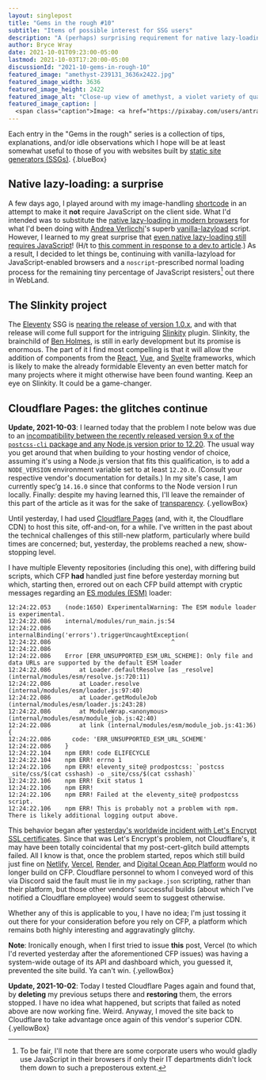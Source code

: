 ```yaml
---
layout: singlepost
title: "Gems in the rough #10"
subtitle: "Items of possible interest for SSG users"
description: "A (perhaps) surprising requirement for native lazy-loading, the Slinkity project, problems with Cloudflare Pages."
author: Bryce Wray
date: 2021-10-01T09:23:00-05:00
lastmod: 2021-10-03T17:20:00-05:00
discussionId: "2021-10-gems-in-rough-10"
featured_image: "amethyst-239131_3636x2422.jpg"
featured_image_width: 3636
featured_image_height: 2422
featured_image_alt: "Close-up view of amethyst, a violet variety of quartz."
featured_image_caption: |
  <span class="caption">Image: <a href="https://pixabay.com/users/antranias-50356/?utm_source=link-attribution&amp;utm_medium=referral&amp;utm_campaign=image&amp;utm_content=239131">Manfred Antranias Zimmer</a>; <a href="https://pixabay.com/?utm_source=link-attribution&amp;utm_medium=referral&amp;utm_campaign=image&amp;utm_content=239131">Pixabay</a></span>
---
```


Each entry in the "Gems in the rough" series is a collection of tips, explanations, and/or idle observations which I hope will be at least somewhat useful to those of you with websites built by [static site generators (SSGs)](https://jamstack.org/generators).
{.blueBox}

## Native lazy-loading: a surprise

A few days ago, I played around with my image-handling [shortcode](https://11ty.dev/docs/shortcodes) in an attempt to make it **not** require JavaScript on the client side. What I'd intended was to substitute the [native lazy-loading in modern browsers](https://web.dev/browser-level-image-lazy-loading/) for what I'd been doing with [Andrea Verlicchi](https://www.andreaverlicchi.eu/)'s superb [vanilla-lazyload](https://github.com/verlok/vanilla-lazyload) script. However, I learned to my great surprise that [even native lazy-loading still requires JavaScript](https://developer.mozilla.org/en-US/docs/Web/HTML/Element/img#attr-loading)! (H/t to [this comment in response to a dev.to article](https://dev.to/madsstoumann/comment/1b9ma).) As a result, I decided to let things be, continuing with vanilla-lazyload for JavaScript-enabled browsers and a `noscript`-prescribed normal loading process for the remaining tiny percentage of JavaScript resisters[^corpNoJS] out there in WebLand.

[^corpNoJS]: To be fair, I'll note that there are some corporate users who would gladly use JavaScript in their browsers if only their IT departments didn't lock them down to such a preposterous extent.

## The Slinkity project

The [Eleventy](https://11ty.dev) SSG is [nearing the release of version 1.0.x](https://github.com/11ty/eleventy/milestone/32), and with that release will come full support for the intriguing [Slinkity](https://slinkity.dev) plugin. Slinkity, the brainchild of [Ben Holmes](https://bholmes.dev/), is still in early development but its promise is enormous. The part of it I find most compelling is that it will allow the addition of components from the [React](https://reactjs.org), [Vue](https://vuejs.org), and [Svelte](https://svelte.dev) frameworks, which is likely to make the already formidable Eleventy an even better match for many projects where it might otherwise have been found wanting. Keep an eye on Slinkity. It could be a game-changer.

## Cloudflare Pages: the glitches continue

**Update, 2021-10-03**: I learned today that the problem I note below was due to an [incompatibility between the recently released version 9.x of the `postcss-cli` package and any Node.js version prior to 12.20](https://github.com/postcss/postcss-cli/issues/404). The usual way you get around that when building to your hosting vendor of choice, assuming it's using a Node.js version that fits this qualification, is to add a `NODE_VERSION` environment variable set to at least `12.20.0`. (Consult your respective vendor's documentation for details.)  In my site's case, I am currently spec’g `14.16.0` since that conforms to the Node version I run locally. Finally: despite my having learned this, I'll leave the remainder of this part of the article as it was for the sake of [transparency](/posts/2019/10/otoh).
{.yellowBox}

Until yesterday, I had used [Cloudflare Pages](https://pages.cloudflare.com) (and, with it, the Cloudflare CDN) to host this site, off-and-on, for a while. I've written in the past about the technical challenges of this still-new platform, particularly where build times are concerned; but, yesterday, the problems reached a new, show-stopping level.

I have multiple Eleventy repositories (including this one), with differing build scripts, which CFP **had** handled just fine before yesterday morning but which, starting then, errored out on each CFP build attempt with cryptic messages regarding an [ES modules (ESM)](https://hacks.mozilla.org/2018/03/es-modules-a-cartoon-deep-dive/) loader:

```text
12:24:22.053    (node:1650) ExperimentalWarning: The ESM module loader is experimental.
12:24:22.086    internal/modules/run_main.js:54
12:24:22.086        internalBinding('errors').triggerUncaughtException(
12:24:22.086                                  ^
12:24:22.086
12:24:22.086    Error [ERR_UNSUPPORTED_ESM_URL_SCHEME]: Only file and data URLs are supported by the default ESM loader
12:24:22.086        at Loader.defaultResolve [as _resolve] (internal/modules/esm/resolve.js:720:11)
12:24:22.086        at Loader.resolve (internal/modules/esm/loader.js:97:40)
12:24:22.086        at Loader.getModuleJob (internal/modules/esm/loader.js:243:28)
12:24:22.086        at ModuleWrap.<anonymous> (internal/modules/esm/module_job.js:42:40)
12:24:22.086        at link (internal/modules/esm/module_job.js:41:36) {
12:24:22.086      code: 'ERR_UNSUPPORTED_ESM_URL_SCHEME'
12:24:22.086    }
12:24:22.104    npm ERR! code ELIFECYCLE
12:24:22.104    npm ERR! errno 1
12:24:22.106    npm ERR! eleventy_site@ prodpostcss: `postcss _site/css/$(cat csshash) -o _site/css/$(cat csshash)`
12:24:22.106    npm ERR! Exit status 1
12:24:22.106    npm ERR!
12:24:22.106    npm ERR! Failed at the eleventy_site@ prodpostcss script.
12:24:22.106    npm ERR! This is probably not a problem with npm. There is likely additional logging output above.
```

This behavior began after [yesterday's worldwide incident with Let's Encrypt SSL certificates](https://www.theregister.com/2021/09/30/lets_encrypt_xero_slack_outages/). Since that was Let's Encrypt's problem, not Cloudflare's, it may have been totally coincidental that my post-cert-glitch build attempts failed. All I know is that, once the problem started, repos which still build just fine on [Netlify](https://netlify.com), [Vercel](https://vercel.com), [Render](https://render.com), and [Digital Ocean App Platform](https://www.digitalocean.com/products/app-platform/) would no longer build on CFP. Cloudflare personnel to whom I conveyed word of this via Discord said the fault must lie in my `package.json` scripting, rather than their platform, but those other vendors’ successful builds (about which I've notified a Cloudflare employee) would seem to suggest otherwise.

Whether any of this is applicable to you, I have no idea; I'm just tossing it out there for your consideration before you rely on CFP, a platform which remains both highly interesting and aggravatingly glitchy.

**Note**: Ironically enough, when I first tried to issue **this** post, Vercel (to which I'd reverted yesterday after the aforementioned CFP issues) was having a system-wide outage of its API and dashboard which, you guessed it, prevented the site build. Ya can't win.
{.yellowBox}

**Update, 2021-10-02**: Today I tested Cloudflare Pages again and found that, by **deleting** my previous setups there and **restoring** them, the errors stopped. I have no idea what happened, but scripts that failed as noted above are now working fine. Weird. Anyway, I moved the site back to Cloudflare to take advantage once again of this vendor's superior CDN.
{.yellowBox}
